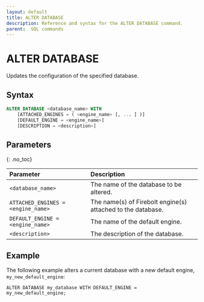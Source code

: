 ```yaml
---
layout: default
title: ALTER DATABASE
description: Reference and syntax for the ALTER DATABASE command.
parent:  SQL commands
---
```


# ALTER DATABASE

Updates the configuration of the specified database.

## Syntax

```sql
ALTER DATABASE <database_name> WITH
    [ATTACHED_ENGINES = ( <engine_name> [, ... ] )]
    [DEFAULT_ENGINE = <engine_name>]
    [DESCRIPTION = <description>]
```

## Parameters 
{: .no_toc} 

| Parameter | Description |
| :--- | :--- |
| `<database_name>`                  | The name of the database to be altered. |
| `ATTACHED_ENGINES = <engine_name>` | The name(s) of Firebolt engine(s) attached to the database. |
| `DEFAULT_ENGINE = <engine_name>`   | The name of the default engine. |
| `<description>`      | The description of the database. |

## Example
The following example alters a current database with a new default engine, `my_new_default_engine`: 

```ALTER DATABASE my_database WITH DEFAULT_ENGINE = my_new_default_engine;```
